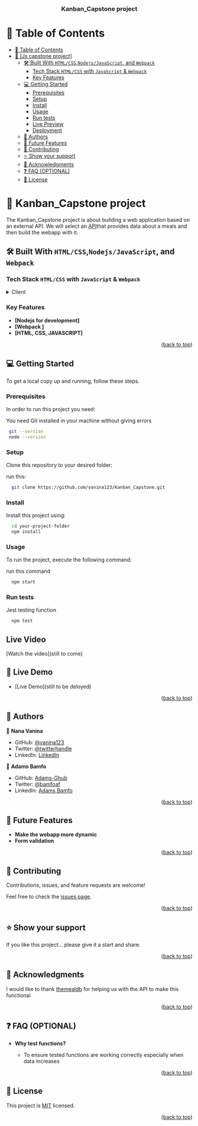 <a name="readme-top"></a>
<div align="center">

  <h3><b>Kanban_Capstone project</b></h3>

</div>

# 📗 Table of Contents

- [📗 Table of Contents](#-table-of-contents)
- [📖 \[Js capstone project\] ](#-js-capstone-project-)
  - [🛠 Built With `HTML/CSS`,`Nodejs/JavaScript`, and `Webpack`](#-built-with-htmlcssnodejsjavascript-and-webpack)
    - [Tech Stack `HTML/CSS` with `JavaScript` \& `Webpack`](#tech-stack-htmlcss-with-javascript--webpack)
    - [Key Features ](#key-features-)
  - [💻 Getting Started ](#-getting-started-)
    - [Prerequisites](#prerequisites)
    - [Setup](#setup)
    - [Install](#install)
    - [Usage](#usage)
    - [Run tests](#run-tests)
    - [Live Preview](#live-preview)
    - [Deployment](#deployment)
  - [👥 Authors ](#-authors-)
  - [🔭 Future Features ](#-future-features-)
  - [🤝 Contributing ](#-contributing-)
  - [⭐️ Show your support ](#️-show-your-support-)
  - [🙏 Acknowledgments ](#-acknowledgments-)
  - [❓ FAQ (OPTIONAL) ](#-faq-optional-)
  - [📝 License ](#-license-)

# 📖 Kanban_Capstone project <a name="about-project"></a>

The Kanban_Capstone project is about building a web application based on an external API. We will select an <a href="https://www.themealdb.com/api.php">API</a>that provides data about a meals and then build the webapp with it.

## 🛠 Built With <a name="built-with">`HTML/CSS`,`Nodejs/JavaScript`, and `Webpack`</a>

### Tech Stack <a name="tech-stack">`HTML/CSS` with `JavaScript` & `Webpack`</a>

<details>
  <summary>Client</summary>
  <ul>
    <li><a href="https://www.w3.org/standards/webdesign/htmlcss">HTML-CSS</a></li>
  </ul>

  <ul>
    <li><a href="https://webpack.js.org/">Webpack</a></li>
  </ul>

  <ul>
    <li><a href="https://nodejs.org/">Nodejs</a></li>
  </ul>
</details>

<!-- Features -->

### Key Features <a name="key-features"></a>

- **[Nodejs for development]**
- **[Webpack ]**
- **[HTML, CSS, JAVASCRIPT]**


<p align="right">(<a href="#readme-top">back to top</a>)</p>

## 💻 Getting Started <a name="getting-started"></a>

To get a local copy up and running, follow these steps.

### Prerequisites

In order to run this project you need:

You need Git installed in your machine without giving errors
```sh
 git --version
 node --version
```

### Setup

Clone this repository to your desired folder:

run this:

```sh
  git clone https://github.com/vanina123/Kanban_Capstone.git
```

### Install

Install this project using:

```sh
  cd your-project-folder
  npm install
```

### Usage

To run the project, execute the following command:

run this command

```sh
  npm start
```

### Run tests

Jest testing function

```sh
  npm test
```

## Live Video

[Watch the video](still to come)

## 🚀 Live Demo <a name="live-demo"></a>

- [Live Demo](still to be deloyed)

<p align="right">(<a href="#readme-top">back to top</a>)</p>

<!-- AUTHORS -->

## 👥 Authors <a name="authors"></a>

👤 **Nana Vanina**

-  GitHub: [@vanina123](https://github.com/vanina123)
- Twitter: [@twitterhandle](https://twitter.com/DufeVanina)
- LinkedIn: [LinkedIn](https://linkedin.com/in/larissa-vanina-dufe-407a2b25a)

👤 **Adams Bamfo**
- GitHub: [Adams-Ghub](https://github.com/Adams-Ghub)
- Twitter: [@bamfoaf](https://twitter.com/bamfoaf)
- LinkedIn: [Adams Bamfo](https://www.linkedin.com/in/adams-bamfo-3aaa3011b/)


<p align="right">(<a href="#readme-top">back to top</a>)</p>

## 🔭 Future Features <a name="future-features"></a>

- **Make the webapp more dynamic**
- **Form validation**

<p align="right">(<a href="#readme-top">back to top</a>)</p>


## 🤝 Contributing <a name="contributing"></a>

Contributions, issues, and feature requests are welcome!

Feel free to check the [issues page](../../issues/).

<p align="right">(<a href="#readme-top">back to top</a>)</p>


## ⭐️ Show your support <a name="support"></a>

If you like this project... please give it a start and share.

<p align="right">(<a href="#readme-top">back to top</a>)</p>


## 🙏 Acknowledgments <a name="acknowledgements"></a>

I would like to thank [themealdb](https://www.themealdb.com/api.php) for helping us with the API to make this functional

<p align="right">(<a href="#readme-top">back to top</a>)</p>


## ❓ FAQ (OPTIONAL) <a name="faq"></a>

- **Why test functions?**

  - To ensure tested functions are working correctly especially when data increases

<p align="right">(<a href="#readme-top">back to top</a>)</p>


## 📝 License <a name="license"></a>

This project is [MIT](./MIT.md) licensed.

<p align="right">(<a href="#readme-top">back to top</a>)</p>
